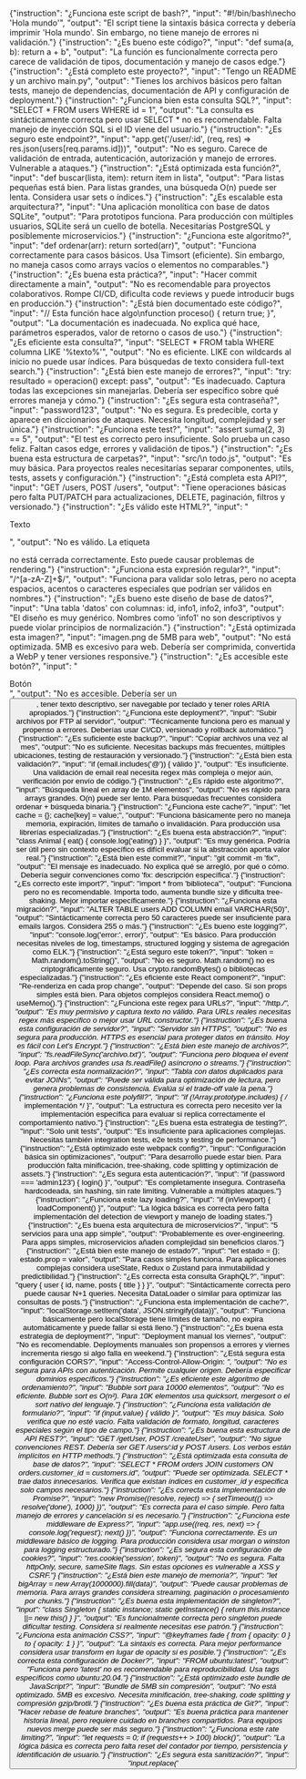 {"instruction": "¿Funciona este script de bash?", "input": "#!/bin/bash\necho 'Hola mundo'", "output": "El script tiene la sintaxis básica correcta y debería imprimir 'Hola mundo'. Sin embargo, no tiene manejo de errores ni validación."}
{"instruction": "¿Es bueno este código?", "input": "def suma(a, b): return a + b", "output": "La función es funcionalmente correcta pero carece de validación de tipos, documentación y manejo de casos edge."}
{"instruction": "¿Está completo este proyecto?", "input": "Tengo un README y un archivo main.py", "output": "Tienes los archivos básicos pero faltan tests, manejo de dependencias, documentación de API y configuración de deployment."}
{"instruction": "¿Funciona bien esta consulta SQL?", "input": "SELECT * FROM users WHERE id = 1", "output": "La consulta es sintácticamente correcta pero usar SELECT * no es recomendable. Falta manejo de inyección SQL si el ID viene del usuario."}
{"instruction": "¿Es seguro este endpoint?", "input": "app.get('/user/:id', (req, res) => res.json(users[req.params.id]))", "output": "No es seguro. Carece de validación de entrada, autenticación, autorización y manejo de errores. Vulnerable a ataques."}
{"instruction": "¿Está optimizada esta función?", "input": "def buscar(lista, item): return item in lista", "output": "Para listas pequeñas está bien. Para listas grandes, una búsqueda O(n) puede ser lenta. Considera usar sets o índices."}
{"instruction": "¿Es escalable esta arquitectura?", "input": "Una aplicación monolítica con base de datos SQLite", "output": "Para prototipos funciona. Para producción con múltiples usuarios, SQLite será un cuello de botella. Necesitarías PostgreSQL y posiblemente microservicios."}
{"instruction": "¿Funciona este algoritmo?", "input": "def ordenar(arr): return sorted(arr)", "output": "Funciona correctamente para casos básicos. Usa Timsort (eficiente). Sin embargo, no maneja casos como arrays vacíos o elementos no comparables."}
{"instruction": "¿Es buena esta práctica?", "input": "Hacer commit directamente a main", "output": "No es recomendable para proyectos colaborativos. Rompe CI/CD, dificulta code reviews y puede introducir bugs en producción."}
{"instruction": "¿Está bien documentado este código?", "input": "// Esta función hace algo\nfunction proceso() { return true; }", "output": "La documentación es inadecuada. No explica qué hace, parámetros esperados, valor de retorno o casos de uso."}
{"instruction": "¿Es eficiente esta consulta?", "input": "SELECT * FROM tabla WHERE columna LIKE '%texto%'", "output": "No es eficiente. LIKE con wildcards al inicio no puede usar índices. Para búsquedas de texto considera full-text search."}
{"instruction": "¿Está bien este manejo de errores?", "input": "try: resultado = operacion() except: pass", "output": "Es inadecuado. Captura todas las excepciones sin manejarlas. Debería ser específico sobre qué errores maneja y cómo."}
{"instruction": "¿Es segura esta contraseña?", "input": "password123", "output": "No es segura. Es predecible, corta y aparece en diccionarios de ataques. Necesita longitud, complejidad y ser única."}
{"instruction": "¿Funciona este test?", "input": "assert suma(2, 3) == 5", "output": "El test es correcto pero insuficiente. Solo prueba un caso feliz. Faltan casos edge, errores y validación de tipos."}
{"instruction": "¿Es buena esta estructura de carpetas?", "input": "src/\n  todo.js", "output": "Es muy básica. Para proyectos reales necesitarías separar componentes, utils, tests, assets y configuración."}
{"instruction": "¿Está completa esta API?", "input": "GET /users, POST /users", "output": "Tiene operaciones básicas pero falta PUT/PATCH para actualizaciones, DELETE, paginación, filtros y versionado."}
{"instruction": "¿Es válido este HTML?", "input": "<div><p>Texto</div>", "output": "No es válido. La etiqueta <p> no está cerrada correctamente. Esto puede causar problemas de rendering."}
{"instruction": "¿Funciona esta expresión regular?", "input": "/^[a-zA-Z]+$/", "output": "Funciona para validar solo letras, pero no acepta espacios, acentos o caracteres especiales que podrían ser válidos en nombres."}
{"instruction": "¿Es bueno este diseño de base de datos?", "input": "Una tabla 'datos' con columnas: id, info1, info2, info3", "output": "El diseño es muy genérico. Nombres como 'info1' no son descriptivos y puede violar principios de normalización."}
{"instruction": "¿Está optimizada esta imagen?", "input": "imagen.png de 5MB para web", "output": "No está optimizada. 5MB es excesivo para web. Debería ser comprimida, convertida a WebP y tener versiones responsive."}
{"instruction": "¿Es accesible este botón?", "input": "<div onclick='click()'>Botón</div>", "output": "No es accesible. Debería ser un <button>, tener texto descriptivo, ser navegable por teclado y tener roles ARIA apropiados."}
{"instruction": "¿Funciona este deployment?", "input": "Subir archivos por FTP al servidor", "output": "Técnicamente funciona pero es manual y propenso a errores. Deberías usar CI/CD, versionado y rollback automático."}
{"instruction": "¿Es suficiente este backup?", "input": "Copiar archivos una vez al mes", "output": "No es suficiente. Necesitas backups más frecuentes, múltiples ubicaciones, testing de restauración y versionado."}
{"instruction": "¿Está bien esta validación?", "input": "if (email.includes('@')) { válido }", "output": "Es insuficiente. Una validación de email real necesita regex más compleja o mejor aún, verificación por envío de código."}
{"instruction": "¿Es rápido este algoritmo?", "input": "Búsqueda lineal en array de 1M elementos", "output": "No es rápido para arrays grandes. O(n) puede ser lento. Para búsquedas frecuentes considera ordenar + búsqueda binaria."}
{"instruction": "¿Funciona este cache?", "input": "let cache = {}; cache[key] = value;", "output": "Funciona básicamente pero no maneja memoria, expiración, límites de tamaño o invalidación. Para producción usa librerías especializadas."}
{"instruction": "¿Es buena esta abstracción?", "input": "class Animal { eat() { console.log('eating') } }", "output": "Es muy genérica. Podría ser útil pero sin contexto específico es difícil evaluar si la abstracción aporta valor real."}
{"instruction": "¿Está bien este commit?", "input": "git commit -m 'fix'", "output": "El mensaje es inadecuado. No explica qué se arregló, por qué o cómo. Debería seguir convenciones como 'fix: descripción específica'."}
{"instruction": "¿Es correcto este import?", "input": "import * from 'biblioteca'", "output": "Funciona pero no es recomendable. Importa todo, aumenta bundle size y dificulta tree-shaking. Mejor importar específicamente."}
{"instruction": "¿Funciona esta migración?", "input": "ALTER TABLE users ADD COLUMN email VARCHAR(50)", "output": "Sintácticamente correcta pero 50 caracteres puede ser insuficiente para emails largos. Considera 255 o más."}
{"instruction": "¿Es bueno este logging?", "input": "console.log('error:', error)", "output": "Es básico. Para producción necesitas niveles de log, timestamps, structured logging y sistema de agregación como ELK."}
{"instruction": "¿Está seguro este token?", "input": "token = Math.random().toString()", "output": "No es seguro. Math.random() no es criptográficamente seguro. Usa crypto.randomBytes() o bibliotecas especializadas."}
{"instruction": "¿Es eficiente este React component?", "input": "Re-renderiza en cada prop change", "output": "Depende del caso. Si son props simples está bien. Para objetos complejos considera React.memo() o useMemo()."}
{"instruction": "¿Funciona este regex para URLs?", "input": "/http.*/", "output": "Es muy permisivo y captura texto no válido. Para URLs reales necesitas regex más específico o mejor usar URL constructor."}
{"instruction": "¿Es buena esta configuración de servidor?", "input": "Servidor sin HTTPS", "output": "No es segura para producción. HTTPS es esencial para proteger datos en tránsito. Hoy es fácil con Let's Encrypt."}
{"instruction": "¿Está bien este manejo de archivos?", "input": "fs.readFileSync('archivo.txt')", "output": "Funciona pero bloquea el event loop. Para archivos grandes usa fs.readFile() asíncrono o streams."}
{"instruction": "¿Es correcta esta normalización?", "input": "Tabla con datos duplicados para evitar JOINs", "output": "Puede ser válida para optimización de lectura, pero genera problemas de consistencia. Evalúa si el trade-off vale la pena."}
{"instruction": "¿Funciona este polyfill?", "input": "if (!Array.prototype.includes) { /* implementación */ }", "output": "La estructura es correcta pero necesito ver la implementación específica para evaluar si replica correctamente el comportamiento nativo."}
{"instruction": "¿Es buena esta estrategia de testing?", "input": "Solo unit tests", "output": "Es insuficiente para aplicaciones complejas. Necesitas también integration tests, e2e tests y testing de performance."}
{"instruction": "¿Está optimizado este webpack config?", "input": "Configuración básica sin optimizaciones", "output": "Para desarrollo puede estar bien. Para producción falta minificación, tree-shaking, code splitting y optimización de assets."}
{"instruction": "¿Es segura esta autenticación?", "input": "if (password === 'admin123') { login() }", "output": "Es completamente insegura. Contraseña hardcodeada, sin hashing, sin rate limiting. Vulnerable a múltiples ataques."}
{"instruction": "¿Funciona este lazy loading?", "input": "if (inViewport) { loadComponent() }", "output": "La lógica básica es correcta pero falta implementación del detection de viewport y manejo de loading states."}
{"instruction": "¿Es buena esta arquitectura de microservicios?", "input": "5 servicios para una app simple", "output": "Probablemente es over-engineering. Para apps simples, microservicios añaden complejidad sin beneficios claros."}
{"instruction": "¿Está bien este manejo de estado?", "input": "let estado = {}; estado.prop = valor", "output": "Para casos simples funciona. Para aplicaciones complejas considera useState, Redux o Zustand para inmutabilidad y predictibilidad."}
{"instruction": "¿Es correcta esta consulta GraphQL?", "input": "query { user { id, name, posts { title } } }", "output": "Sintácticamente correcta pero puede causar N+1 queries. Necesita DataLoader o similar para optimizar las consultas de posts."}
{"instruction": "¿Funciona esta implementación de cache?", "input": "localStorage.setItem('data', JSON.stringify(data))", "output": "Funciona básicamente pero localStorage tiene límites de tamaño, no expira automáticamente y puede fallar si está lleno."}
{"instruction": "¿Es buena esta estrategia de deployment?", "input": "Deployment manual los viernes", "output": "No es recomendable. Deployments manuales son propensos a errores y viernes incrementa riesgo si algo falla en weekend."}
{"instruction": "¿Está segura esta configuración CORS?", "input": "Access-Control-Allow-Origin: *", "output": "No es segura para APIs con autenticación. Permite cualquier origen. Debería especificar dominios específicos."}
{"instruction": "¿Es eficiente este algoritmo de ordenamiento?", "input": "Bubble sort para 10000 elementos", "output": "No es eficiente. Bubble sort es O(n²). Para 10K elementos usa quicksort, mergesort o el sort nativo del lenguaje."}
{"instruction": "¿Funciona esta validación de formulario?", "input": "if (input.value) { válido }", "output": "Es muy básica. Solo verifica que no esté vacío. Falta validación de formato, longitud, caracteres especiales según el tipo de campo."}
{"instruction": "¿Es buena esta estructura de API REST?", "input": "GET /getUser, POST /createUser", "output": "No sigue convenciones REST. Debería ser GET /users/:id y POST /users. Los verbos están implícitos en HTTP methods."}
{"instruction": "¿Está optimizada esta consulta de base de datos?", "input": "SELECT * FROM orders JOIN customers ON orders.customer_id = customers.id", "output": "Puede ser optimizada. SELECT * trae datos innecesarios. Verifica que existan índices en customer_id y especifica solo campos necesarios."}
{"instruction": "¿Es correcta esta implementación de Promise?", "input": "new Promise((resolve, reject) => { setTimeout(() => resolve('done'), 1000) })", "output": "Es correcta para el caso simple. Pero falta manejo de errores y cancelación si es necesario."}
{"instruction": "¿Funciona este middleware de Express?", "input": "app.use((req, res, next) => { console.log('request'); next() })", "output": "Funciona correctamente. Es un middleware básico de logging. Para producción considera usar morgan o winston para logging estructurado."}
{"instruction": "¿Es segura esta configuración de cookies?", "input": "res.cookie('session', token)", "output": "No es segura. Falta httpOnly, secure, sameSite flags. Sin estas opciones es vulnerable a XSS y CSRF."}
{"instruction": "¿Está bien este manejo de memoria?", "input": "let bigArray = new Array(1000000).fill(data)", "output": "Puede causar problemas de memoria. Para arrays grandes considera streaming, paginación o procesamiento por chunks."}
{"instruction": "¿Es buena esta implementación de singleton?", "input": "class Singleton { static instance; static getInstance() { return this.instance ||= new this() } }", "output": "Es funcionalmente correcta pero singleton puede dificultar testing. Considera si realmente necesitas ese patrón."}
{"instruction": "¿Funciona esta animación CSS?", "input": "@keyframes fade { from { opacity: 0 } to { opacity: 1 } }", "output": "La sintaxis es correcta. Para mejor performance considera usar transform en lugar de opacity si es posible."}
{"instruction": "¿Es correcta esta configuración de Docker?", "input": "FROM ubuntu:latest", "output": "Funciona pero 'latest' no es recomendable para reproducibilidad. Usa tags específicos como ubuntu:20.04."}
{"instruction": "¿Está optimizado este bundle de JavaScript?", "input": "Bundle de 5MB sin compresión", "output": "No está optimizado. 5MB es excesivo. Necesita minificación, tree-shaking, code splitting y compresión gzip/brotli."}
{"instruction": "¿Es buena esta práctica de Git?", "input": "Hacer rebase de feature branches", "output": "Es buena práctica para mantener historia lineal, pero requiere cuidado en branches compartidos. Para equipos nuevos merge puede ser más seguro."}
{"instruction": "¿Funciona este rate limiting?", "input": "let requests = 0; if (requests++ > 100) block()", "output": "La lógica básica es correcta pero falta reset del contador por tiempo, persistencia y identificación de usuario."}
{"instruction": "¿Es segura esta sanitización?", "input": "input.replace('<script>', '')", "output": "Es insuficiente. Solo remueve un caso específico. Usa librerías como DOMPurify para sanitización completa de HTML."}
{"instruction": "¿Está bien esta configuración de webpack?", "input": "mode: 'development' en producción", "output": "No es correcto. En producción debe ser mode: 'production' para optimizaciones automáticas como minificación."}
{"instruction": "¿Es eficiente esta búsqueda?", "input": "array.find() en loop anidado", "output": "No es eficiente. Es O(n²). Considera crear un Map o Set para búsquedas O(1) si necesitas buscar frecuentemente."}
{"instruction": "¿Funciona este sistema de logs?", "input": "console.log(JSON.stringify(objeto))", "output": "Funciona básicamente pero para producción necesitas niveles, rotación, structured logging y agregación centralizada."}
{"instruction": "¿Es correcta esta migración de datos?", "input": "UPDATE tabla SET columna = valor", "output": "Sintácticamente correcta pero peligrosa sin WHERE clause. Actualizará TODAS las filas. Siempre incluye condiciones específicas."}
{"instruction": "¿Está optimizada esta imagen Docker?", "input": "Imagen de 2GB con muchas capas", "output": "No está optimizada. Usa multi-stage builds, alpine images cuando sea posible y combina comandos RUN para reducir capas."}
{"instruction": "¿Es buena esta implementación de cache?", "input": "Cache sin TTL ni invalidación", "output": "Funcionará hasta que quede obsoleto. Necesita Time-To-Live, estrategias de invalidación y límites de memoria."}
{"instruction": "¿Funciona esta implementación de WebSocket?", "input": "ws.on('message', data => process(data))", "output": "Funciona básicamente pero falta manejo de errores, reconexión automática, heartbeat y validación de mensajes."}
{"instruction": "¿Es segura esta implementación de JWT?", "input": "jwt.sign(payload, 'secret')", "output": "Funciona pero 'secret' hardcodeado es inseguro. Usa variables de entorno, claves más robustas y considera expiración."}
{"instruction": "¿Está bien este manejo de promesas?", "input": "promise.then().catch()", "output": "Es correcto básicamente. Para async/await moderno considera usar try/catch que es más legible."}
{"instruction": "¿Es eficiente esta paginación?", "input": "LIMIT 50 OFFSET 10000", "output": "No es eficiente para offsets grandes. OFFSET es O(n). Para paginación profunda usa cursor-based pagination."}
{"instruction": "¿Funciona este sistema de permisos?", "input": "if (user.role === 'admin') { allow() }", "output": "Funciona para casos simples pero no es escalable. Para sistemas complejos implementa RBAC o ABAC."}
{"instruction": "¿Es correcta esta configuración SSL?", "input": "Certificado autofirmado en producción", "output": "No es apropiado para producción. Los usuarios verán advertencias de seguridad. Usa certificados de CA reconocida."}
{"instruction": "¿Está optimizada esta consulta?", "input": "SELECT COUNT(*) FROM tabla_grande", "output": "Puede ser lenta en tablas grandes sin índices. Para conteos aproximados considera usar estadísticas de la base de datos."}
{"instruction": "¿Es buena esta arquitectura de componentes?", "input": "Un componente gigante con toda la lógica", "output": "No es mantenible. Viola principio de responsabilidad única. Divide en componentes más pequeños y específicos."}
{"instruction": "¿Funciona este sistema de notificaciones?", "input": "Polling cada segundo al servidor", "output": "Funciona pero es ineficiente. Genera mucho tráfico innecesario. Considera WebSockets, Server-Sent Events o push notifications."}
{"instruction": "¿Es segura esta configuración de servidor?", "input": "Servidor corriendo como root", "output": "No es segura. Violar principio de menor privilegio. Crea usuario específico con permisos mínimos necesarios."}
{"instruction": "¿Está bien este testing?", "input": "Tests que modifican base de datos real", "output": "No es recomendable. Usa base de datos de test, mocks o containers efímeros para aislamiento completo."}
{"instruction": "¿Es eficiente este algoritmo?", "input": "Recursive fibonacci sin memoización", "output": "No es eficiente. Es O(2^n). Con memoización o programación dinámica se vuelve O(n)."}
{"instruction": "¿Funciona este load balancer?", "input": "Round-robin simple", "output": "Funciona básicamente pero no considera carga real de servidores. Para mejor distribución usa weighted o least-connections."}
{"instruction": "¿Es correcta esta configuración de CI?", "input": "Pipeline sin tests automáticos", "output": "Es incompleta. CI sin tests pierde su propósito principal. Incluye al menos unit tests y linting."}
{"instruction": "¿Está optimizada esta app móvil?", "input": "Carga todas las imágenes al inicio", "output": "No está optimizada. Implementa lazy loading, compresión de imágenes y carga bajo demanda para mejor performance."}
{"instruction": "¿Es buena esta implementación de search?", "input": "LIKE '%término%' en cada keystroke", "output": "No es eficiente. Genera muchas consultas y no usa índices. Implementa debouncing y considera full-text search."}
{"instruction": "¿Funciona este sistema de backup?", "input": "cp -r /data /backup una vez al día", "output": "Es básico pero funciona. Para producción necesitas verificación de integridad, backups incrementales y testing de restauración."}
{"instruction": "¿Es segura esta API?", "input": "API sin autenticación ni rate limiting", "output": "No es segura. Vulnerable a abuso, scraping y ataques DDoS. Implementa autenticación, autorización y rate limiting."}
{"instruction": "¿Está bien este manejo de errores?", "input": "try/catch que retorna null", "output": "Oculta errores sin manejarlos apropiadamente. Debería loggear errores y retornar responses informativos al usuario."}
{"instruction": "¿Es eficiente esta implementación?", "input": "O(n³) cuando existe solución O(n log n)", "output": "No es eficiente. Revisa el algoritmo para encontrar la solución más óptima, especialmente para datasets grandes."}
{"instruction": "¿Funciona este deployment strategy?", "input": "Blue-green deployment manual", "output": "Funciona pero es propenso a errores humanos. Automatiza el proceso y añade health checks antes del switch."}
{"instruction": "¿Es correcta esta estructura de datos?", "input": "Array para datos que requieren búsquedas frecuentes", "output": "Puede ser ineficiente. Para búsquedas frecuentes considera Map, Set o estructuras indexadas según el caso de uso."}
{"instruction": "¿Está optimizada esta aplicación?", "input": "Sin compresión, caching ni CDN", "output": "No está optimizada. Implementa compresión gzip/brotli, caching estratégico y CDN para mejor performance global."}
{"instruction": "¿Es buena esta práctica de seguridad?", "input": "Secretos en variables de entorno sin encripción", "output": "Es mejor que hardcodear pero insuficiente para producción. Usa sistemas como HashiCorp Vault o AWS Secrets Manager."}
{"instruction": "¿Funciona este monitoreo?", "input": "Checking manual una vez por semana", "output": "Es insuficiente. Implementa monitoreo automático, alertas en tiempo real y métricas de disponibilidad."}
{"instruction": "¿Es escalable esta solución?", "input": "Servidor único sin load balancing", "output": "No es escalable. Es single point of failure. Para escalar necesitas múltiples instancias, load balancer y alta disponibilidad."}
{"instruction": "¿Está bien este código?", "input": "Funciones de 500 líneas con múltiples responsabilidades", "output": "No es mantenible. Viola principios SOLID. Refactoriza en funciones más pequeñas con responsabilidades específicas."}
{"instruction": "¿Es correcta esta implementación de API?", "input": "Endpoints que retornan HTML en lugar de JSON", "output": "No sigue convenciones de API REST. APIs deben retornar datos estructurados (JSON) para facilitar integración."}
{"instruction": "¿Funciona este sistema de caché distribuido?", "input": "Cache local sin sincronización", "output": "Funcionará para instancia única pero causará inconsistencias en sistemas distribuidos. Usa Redis o Memcached."}
{"instruction": "¿Es segura esta implementación?", "input": "Validación solo en frontend", "output": "No es segura. Frontend puede ser modificado. Toda validación debe ser duplicada en backend como mínimo de seguridad."}
{"instruction": "¿Está optimizado este proceso?", "input": "Procesamiento síncrono de archivos grandes", "output": "No está optimizado. Para archivos grandes usa procesamiento asíncrono, workers o streaming para no bloquear la aplicación."}
{"instruction": "¿Es buena esta documentación?", "input": "Comentarios que repiten lo que hace el código", "output": "No es útil. Buena documentación explica el 'por qué', no el 'qué'. Documenta decisiones de diseño y casos edge."}
{"instruction": "¿Funciona esta estrategia de testing?", "input": "Solo happy path testing", "output": "Es insuficiente. Necesitas testing de casos edge, manejo de errores, performance y security para cobertura completa."}
